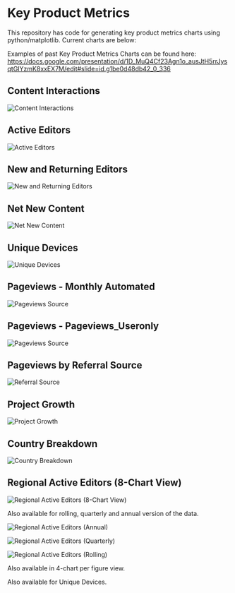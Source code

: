 # Key Product Metrics

This repository has code for generating key product metrics charts using python/matplotlib. Current charts are below:

Examples of past Key Product Metrics Charts can be found here: https://docs.google.com/presentation/d/1D_MuQ4Cf23Agn1o_ausJtH5rrJysqtGIYzmK8xxEX7M/edit#slide=id.g1be0d48db42_0_336

## Content Interactions

![Content Interactions](local/charts/Content_Interactions.png)

## Active Editors

![Active Editors](local/charts/Active_Editors.png)

## New and Returning Editors

![New and Returning Editors](local/charts/New_Returning.png)

## Net New Content

![Net New Content](local/charts/Net_New.png)

## Unique Devices

![Unique Devices](local/charts/Unique_Devices.png)

## Pageviews - Monthly Automated

![Pageviews Source](local/charts/Pageviews_Monthly_Automated.png)

## Pageviews - Pageviews_Useronly

![Pageviews Source](local/charts/Pageviews_Useronly.png)

## Pageviews by Referral Source

![Referral Source](local/charts/Referral_Source.png)

## Project Growth

![Project Growth](local/charts/Project_Growth.png)

## Country Breakdown

![Country Breakdown](local/charts/triplevertical_blue.png)

## Regional Active Editors (8-Chart View)

![Regional Active Editors (8-Chart View)](local/charts/Regional_Active_Editors_fullview.jpeg)

Also available for rolling, quarterly and annual version of the data. 

![Regional Active Editors (Annual)](local/charts/Regional_Active_Editors_annual.jpeg)

![Regional Active Editors (Quarterly)](local/charts/Regional_Active_Editors_quarterly.jpeg)

![Regional Active Editors (Rolling)](local/charts/Regional_Active_Editors_rolling.jpeg)

Also available in 4-chart per figure view. 

Also available for Unique Devices.
